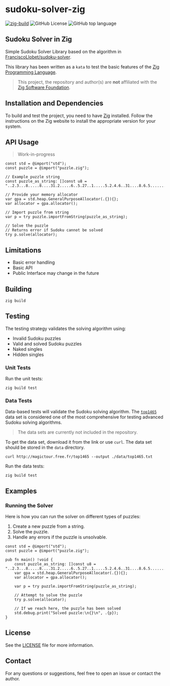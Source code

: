 
# sudoku-solver-zig

[![zig-build](https://github.com/FranciscoLlobet/sudoku-solver-zig/actions/workflows/zig-build.yml/badge.svg)](https://github.com/FranciscoLlobet/sudoku-solver-zig/actions/workflows/zig-build.yml)
![GitHub License](https://img.shields.io/github/license/franciscollobet/sudoku-solver-zig)
![GitHub top language](https://img.shields.io/github/languages/top/franciscollobet/sudoku-solver-zig)

## Sudoku Solver in Zig

Simple Sudoku Solver Library based on the algorithm in [FranciscoLlobet/sudoku-solver](https://github.com/FranciscoLlobet/sudoku-solver).

This library has been written as a `kata` to test the basic features of the [Zig Programming Language](https://www.ziglang.org).

> This project, the repository and author(s) are **not** affiliated with the [Zig Software Foundation](https://ziglang.org/zsf/).

## Installation and Dependencies

To build and test the project, you need to have [Zig](https://ziglang.org/download/) installed. Follow the instructions on the Zig website to install the appropriate version for your system.

## API Usage

> Work-in-progress

```zig
const std = @import("std");
const puzzle = @import("puzzle.zig");

// Example puzzle string
const puzzle_as_string: []const u8 = "..2.3...8.....8....31.2.....6..5.27..1.....5.2.4.6..31....8.6.5.......13..531.4..";

// Provide your memory allocator
var gpa = std.heap.GeneralPurposeAllocator(.{}){};
var allocator = gpa.allocator();

// Import puzzle from string
var p = try puzzle.importFromString(puzzle_as_string);

// Solve the puzzle
// Returns error if Sudoku cannot be solved
try p.solve(allocator);
```

## Limitations

- Basic error handling
- Basic API
- Public Interface may change in the future

## Building

```shell
zig build
```

## Testing

The testing strategy validates the solving algorithm using:

- Invalid Sudoku puzzles
- Valid and solved Sudoku puzzles
- Naked singles
- Hidden singles

### Unit Tests

Run the unit tests:

```shell
zig build test
```

### Data Tests

Data-based tests will validate the Sudoku solving algorithm. The [`top1465`](http://magictour.free.fr/top1465) data set is considered one of the most comprehensive for testing advanced Sudoku solving algorithms.

> The data sets are currently not included in the repository.

To get the data set, download it from the link or use `curl`. The data set should be stored in the `data` directory.

```shell
curl http://magictour.free.fr/top1465 --output ./data/top1465.txt
```

Run the data tests:

```shell
zig build test
```

## Examples

### Running the Solver

Here is how you can run the solver on different types of puzzles:

1. Create a new puzzle from a string.
2. Solve the puzzle.
3. Handle any errors if the puzzle is unsolvable.

```zig
const std = @import("std");
const puzzle = @import("puzzle.zig");

pub fn main() !void {
    const puzzle_as_string: []const u8 = "..2.3...8.....8....31.2.....6..5.27..1.....5.2.4.6..31....8.6.5.......13..531.4..";
    var gpa = std.heap.GeneralPurposeAllocator(.{}){};
    var allocator = gpa.allocator();

    var p = try puzzle.importFromString(puzzle_as_string);

    // Attempt to solve the puzzle
    try p.solve(allocator);

    // If we reach here, the puzzle has been solved
    std.debug.print("Solved puzzle:\n{}\n", .{p});
}
```

## License

See the [LICENSE](LICENSE) file for more information.

## Contact

For any questions or suggestions, feel free to open an issue or contact the author.
